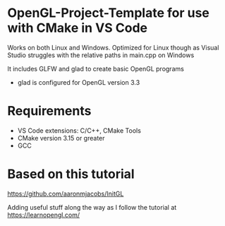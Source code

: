 # OpenGL-Project-Template for use with CMake in VS Code 
Works on both Linux and Windows. 
Optimized for Linux though as Visual Studio struggles with the relative paths in main.cpp on Windows

It includes GLFW and glad to create basic OpenGL programs
- glad is configured for OpenGL version 3.3

# Requirements
- VS Code extensions: C/C++, CMake Tools
- CMake version 3.15 or greater
- GCC

# Based on this tutorial
https://github.com/aaronmjacobs/InitGL

Adding useful stuff along the way as I follow the tutorial at https://learnopengl.com/
